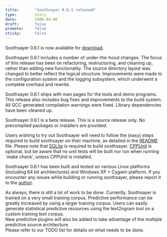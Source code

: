 ```yaml
---
title:       "Soothsayer 0.6.1 released"
type:        story
date:        2008-04-06
draft:       false
promote:     false
sticky:      false
---
```


Soothsayer 0.6.1 is now available for [download](/download/).

Soothsayer 0.6.1 includes a number of under-the-hood changes. The focus of this release has been on refactoring, restructuring, and cleaning up, rather than adding new functionality. The source directory layout was changed to better reflect the logical structure. Improvements were made to the configuration system and the logging subsystem, which underwent a complete overhaul and rewrite.

Soothsayer 0.6.1 ships with man pages for the tools and demo programs. This release also includes bug fixes and improvements to the build system. All GCC generated compilation warnings were fixed. Library dependencies have been cleaned up.

Soothsayer 0.6.1 is a beta release. This is a source release only. No precompiled packages or installers are provided.

<!--more-->

Users wishing to try out Soothsayer will need to follow the (easy) steps required to build soothsayer on their machine, as detailed in the <a href="soothsayer/trunk/README">README</a> file. Please note that <a href="?q=node/17">SQLite</a> is required to build soothsayer. <a href="?q=node/17">CPPUnit</a> is optional, but be aware that no unit tests will be built nor run when running `make check', unless CPPUnit is installed.

Soothsayer 0.6.1 has been built and tested on various Linux platforms (including 64 bit architectures) and Windows XP + Cygwin platform. If you encounter any issues while building or running soothsayer, please report it to the [author](/contact/).

As always, there is still a lot of work to be done. Currently, Soothsayer is trained on a very small training corpus. Predictive performance can be greatly increased by using a larger training corpus. Users can easily generate statistical predictive resources using the text2ngram tool on a custom training text corpus.  
New predictive plugins will also be added to take advantage of the multiple predictive source architecture.  
Please refer to our TODO list for details on what needs to be done.
